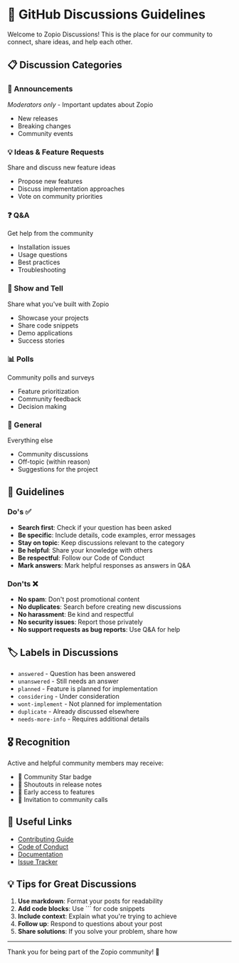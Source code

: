 # 💬 GitHub Discussions Guidelines

Welcome to Zopio Discussions! This is the place for our community to connect, share ideas, and help each other.

## 📋 Discussion Categories

### 📢 Announcements
*Moderators only* - Important updates about Zopio
- New releases
- Breaking changes
- Community events

### 💡 Ideas & Feature Requests
Share and discuss new feature ideas
- Propose new features
- Discuss implementation approaches
- Vote on community priorities

### ❓ Q&A
Get help from the community
- Installation issues
- Usage questions
- Best practices
- Troubleshooting

### 🎯 Show and Tell
Share what you've built with Zopio
- Showcase your projects
- Share code snippets
- Demo applications
- Success stories

### 📊 Polls
Community polls and surveys
- Feature prioritization
- Community feedback
- Decision making

### 🤝 General
Everything else
- Community discussions
- Off-topic (within reason)
- Suggestions for the project

## 🎯 Guidelines

### Do's ✅
- **Search first**: Check if your question has been asked
- **Be specific**: Include details, code examples, error messages
- **Stay on topic**: Keep discussions relevant to the category
- **Be helpful**: Share your knowledge with others
- **Be respectful**: Follow our Code of Conduct
- **Mark answers**: Mark helpful responses as answers in Q&A

### Don'ts ❌
- **No spam**: Don't post promotional content
- **No duplicates**: Search before creating new discussions
- **No harassment**: Be kind and respectful
- **No security issues**: Report those privately
- **No support requests as bug reports**: Use Q&A for help

## 🏷️ Labels in Discussions

- `answered` - Question has been answered
- `unanswered` - Still needs an answer
- `planned` - Feature is planned for implementation
- `considering` - Under consideration
- `wont-implement` - Not planned for implementation
- `duplicate` - Already discussed elsewhere
- `needs-more-info` - Requires additional details

## 🎖️ Recognition

Active and helpful community members may receive:
- 🌟 Community Star badge
- 📣 Shoutouts in release notes
- 🎯 Early access to features
- 🤝 Invitation to community calls

## 🔗 Useful Links

- [Contributing Guide](/.github/CONTRIBUTING.md)
- [Code of Conduct](/.github/CODE_OF_CONDUCT.md)
- [Documentation](https://docs.zopio.io)
- [Issue Tracker](https://github.com/zopiolabs/zopio/issues)

## 💡 Tips for Great Discussions

1. **Use markdown**: Format your posts for readability
2. **Add code blocks**: Use ``` for code snippets
3. **Include context**: Explain what you're trying to achieve
4. **Follow up**: Respond to questions about your post
5. **Share solutions**: If you solve your problem, share how

---

Thank you for being part of the Zopio community! 🚀